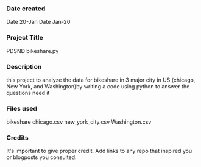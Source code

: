 ### Date created
Date 20-Jan
Date Jan-20
### Project Title
PDSND bikeshare.py
### Description
this project to analyze the data for bikeshare in 3 major city in US (chicago, New York, and Washington)by writing a code using python to answer the questions need it 
### Files used
bikeshare
chicago.csv
new_york_city.csv
Washington.csv

### Credits
It's important to give proper credit. Add links to any repo that inspired you or blogposts you consulted.

